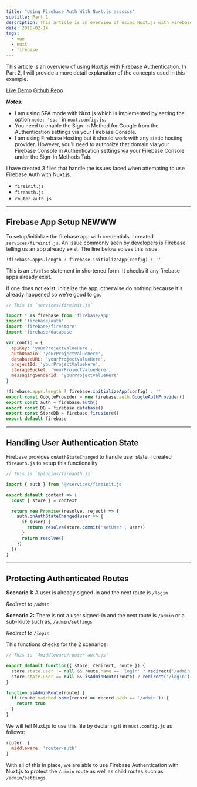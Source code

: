 ```yaml
---
title: "Using Firebase Auth With Nuxt.js assssss"
subtitle: Part 1
description: This article is an overview of using Nuxt.js with Firebase Authentication. Learn how to check for admin access in your routes and use Vuex with Nuxt.js and Firebase to keep everything manageable.
date: 2018-02-14
tags:
  - vue
  - nuxt
  - firebase
---
```


This article is an overview of using Nuxt.js with Firebase Authentication. In Part 2, I will provide a more detail explanation of the concepts used in this example.

<div class="flexContainer">
<a target="/\_blank" rel="noopener" href=https://nuxt-firebase-auth.firebaseapp.com/>Live Demo</a>
<a target="/\_blank" rel="noopener" href=https://github.com/davidroyer/nuxt-firebase-auth>Github Repo</a>
</div>

**_Notes:_**

* I am using SPA mode with Nuxt.js which is implemented by setting the option `mode: 'spa'` in `nuxt.config.js`.
* You need to enable the Sign-In Method for Google from the Authentication settings via your Firebase Console.
* I am using Firebase Hosting but it should work with any static hosting provider. However, you'll need to authorize that domain via your Firebase Console in Authentication settings via your Firebase Console under the Sign-In Methods Tab.

I have created 3 files that handle the issues faced when attempting to use Firebase Auth with Nuxt.js.

* `fireinit.js`
* `fireauth.js`
* `router-auth.js`

---

## Firebase App Setup NEWWW

To setup/initialize the firebase app with credentials, I created `services/fireinit.js`. An issue commonly seen by developers is Firebase telling us an app already exist. The line below solves this issue.

`!firebase.apps.length ? firebase.initializeApp(config) : ''`

This is an `if/else` statement in shortened form. It checks if any firebase apps already exist.

If one does not exist, initialize the app, otherwise do nothing because it's already happened so we're good to go.

```js
// This is `services/fireinit.js`

import * as firebase from 'firebase/app'
import 'firebase/auth'
import 'firebase/firestore'
import 'firebase/database'

var config = {
  apiKey: 'yourProjectValueHere',
  authDomain: 'yourProjectValueHere',
  databaseURL: 'yourProjectValueHere',
  projectId: 'yourProjectValueHere',
  storageBucket: 'yourProjectValueHere',
  messagingSenderId: 'yourProjectValueHere'
}

!firebase.apps.length ? firebase.initializeApp(config) : ''
export const GoogleProvider = new firebase.auth.GoogleAuthProvider()
export const auth = firebase.auth()
export const DB = firebase.database()
export const StoreDB = firebase.firestore()
export default firebase
```

---

## Handling User Authentication State

Firebase provides `onAuthStateChanged` to handle user state. I created `fireauth.js` to setup this functionality

```js
// This is `@plugins/fireauth.js`

import { auth } from '@/services/fireinit.js'

export default context => {
  const { store } = context

  return new Promise((resolve, reject) => {
    auth.onAuthStateChanged(user => {
      if (user) {
        return resolve(store.commit('setUser', user))
      }
      return resolve()
    })
  })
}
```

---

## Protecting Authenticated Routes

**Scenario 1:**
A user is already signed-in and the next route is `/login`

_Redirect to `/admin`_

**Scenario 2:**
There is not a user signed-in and the next route is `/admin` or a sub-route such as, `/admin/settings`

_Redirect to `/login`_

This functions checks for the 2 scenarios:

```js
// This is `@middleware/router-auth.js`

export default function({ store, redirect, route }) {
  store.state.user != null && route.name == 'login' ? redirect('/admin') : ''
  store.state.user == null && isAdminRoute(route) ? redirect('/login') : ''
}

function isAdminRoute(route) {
  if (route.matched.some(record => record.path == '/admin')) {
    return true
  }
}
```

We will tell Nuxt.js to use this file by declaring it in `nuxt.config.js` as follows:

```js
router: {
  middleware: 'router-auth'
}
```

With all of this in place, we are able to use Firebase Authentication with Nuxt.js to protect the `/admin` route as well as child routes such as `/admin/settings`.
